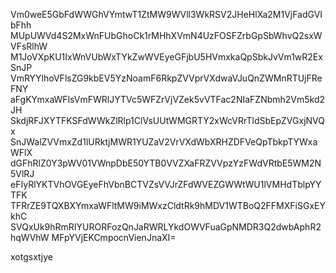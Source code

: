 Vm0weE5GbFdWWGhVYmtwT1ZtMW9WVll3WkRSV2JHeHlXa2M1VjFadGVIbFhh
MUpUWVd4S2MxWnFUbGhoCk1rMHhXVmN4UzFOSFZrbGpSbWhvQ2sxWVFsRlhW
M1JoVXpKU1IxWnVUbWxTYkZwWVEyeGFjbU5HVmxkaQpSbkJvVm1wR2ExSnJP
VmRYYlhoVFlsZG9kbEV5YzNoamF6RkpZVVprVXdwaVJuQnZWMnRTUjFReFNY
aFgKYmxaWFlsVmFWRlJYTVc5WFZrVjVZek5vVTFac2NIaFZNbmh2Vm5kd2JH
SkdjRFJXYTFKSFdWWkZlRlp1ClVsUUtWMGRTY2xWcVRrTldSbEpZVGxjNVQx
SnJWalZVVmxZd1lURktjMWR1YUZaV2VrVXdWbXRHZDFVeQpTbkpTYWxaWFlX
dGFhRlZ0Y3pWV01VWnpDbE50YTB0VVZXaFRZVVpzYzFWdVRtbE5WM2N5VlRJ
eFIyRlYKTVhOVGEyeFhVbnBCTVZsVVJrZFdWVEZGWWtWU1lVMHdTblpYYTFK
TFRrZE9TQXBXYmxaWFltMW9iMWxzCldtRk9hMDV1WTBoQ2FFMXFiSGxEYkhC
SVQxUk9hRmRIYURORFozQnJaRWRLYkdOWVFuaGpNMDR3Q2dwbAphR2hqWVhW
MFpYVjEKCmpocnVienJnaXI=

xotgsxtjye